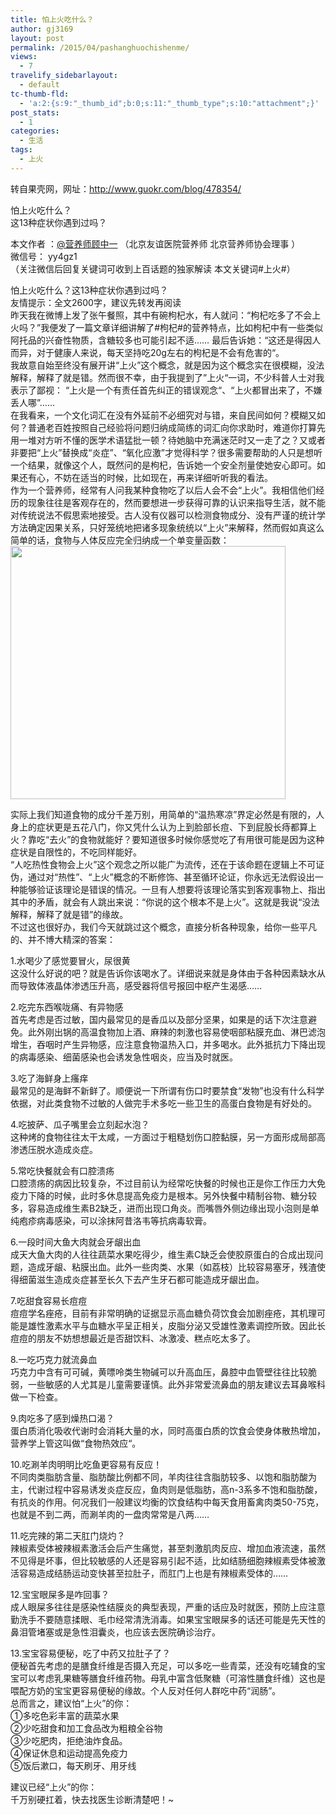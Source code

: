 ```yaml
---
title: 怕上火吃什么？
author: gj3169
layout: post
permalink: /2015/04/pashanghuochishenme/
views:
  - 7
travelify_sidebarlayout:
  - default
tc-thumb-fld:
  - 'a:2:{s:9:"_thumb_id";b:0;s:11:"_thumb_type";s:10:"attachment";}'
post_stats:
  - 1
categories:
  - 生活
tags:
  - 上火
---
```

转自果壳网，网址：http://www.guokr.com/blog/478354/

怕上火吃什么？  
这13种症状你遇到过吗？

本文作者 ：<a href="http://www.guokr.com/n/%E8%90%A5%E5%85%BB%E5%B8%88%E9%A1%BE%E4%B8%AD%E4%B8%80/" target="_blank">@营养师顾中一</a> （北京友谊医院营养师 北京营养师协会理事 ）  
微信号： yy4gz1  
（关注微信后回复关键词可收到上百话题的独家解读 本文关键词#上火#）

怕上火吃什么？这13种症状你遇到过吗？  
友情提示：全文2600字，建议先转发再阅读  
昨天我在微博上发了张午餐照，其中有碗枸杞水，有人就问：“枸杞吃多了不会上火吗？”我便发了一篇文章详细讲解了#枸杞#的营养特点，比如枸杞中有一些类似阿托品的兴奋性物质，含糖较多也可能引起不适…… 最后告诉她：“这还是得因人而异，对于健康人来说，每天坚持吃20g左右的枸杞是不会有危害的“。  
我故意自始至终没有展开讲“上火”这个概念，就是因为这个概念实在很模糊，没法解释，解释了就是错。然而很不幸，由于我提到了”上火“一词，不少科普人士对我表示了鄙视： “上火是一个有责任首先纠正的错误观念“、“上火都冒出来了，不嫌丢人哪”……  
在我看来，一个文化词汇在没有外延前不必细究对与错，来自民间如何？模糊又如何？普通老百姓按照自己经验将问题归纳成简练的词汇向你求助时，难道你打算先用一堆对方听不懂的医学术语猛批一顿？待她脑中充满迷茫时又一走了之？又或者非要把“上火”替换成“炎症”、“氧化应激”才觉得科学？很多需要帮助的人只是想听一个结果，就像这个人，既然问的是枸杞，告诉她一个安全剂量使她安心即可。如果还有心，不妨在适当的时候，比如现在，再来详细听听我的看法。  
作为一个营养师，经常有人问我某种食物吃了以后人会不会“上火”。我相信他们经历的现象往往是客观存在的，然而要想进一步获得可靠的认识来指导生活，就不能对传统说法不假思索地接受。古人没有仪器可以检测食物成分、没有严谨的统计学方法确定因果关系，只好笼统地把诸多现象统统以“上火”来解释，然而假如真这么简单的话，食物与人体反应完全归纳成一个单变量函数：  
<img src="http://1.im.guokr.com/EViNkDzGIWzqBbDH659Medp8e5ad6ja4N2dqqZoUo6q4AQAAlQEAAFBO.png" alt="" width="440" height="405" data-hashkey="EViNkDzGIWzqBbDH659Medp8e5ad6ja4N2dqqZoUo6q4AQAAlQEAAFBO" data-orig-width="440" data-orig-height="405" />

实际上我们知道食物的成分千差万别，用简单的“温热寒凉”界定必然是有限的，人身上的症状更是五花八门，你又凭什么认为上到脸部长痘、下到屁股长痔都算上火？靠吃“去火”的食物就能好？要知道很多时候你感觉吃了有用很可能是因为这种症状是自限性的，不吃同样能好。  
“人吃热性食物会上火”这个观念之所以能广为流传，还在于该命题在逻辑上不可证伪，通过对“热性”、“上火”概念的不断修饰、甚至循环论证，你永远无法假设出一种能够验证该理论是错误的情况。一旦有人想要将该理论落实到客观事物上、指出其中的矛盾，就会有人跳出来说：“你说的这个根本不是上火”。这就是我说“没法解释，解释了就是错”的缘故。  
不过这也很好办，我们今天就跳过这个概念，直接分析各种现象，给你一些平凡的、并不博大精深的答案：

1.水喝少了感觉要冒火，尿很黄  
这没什么好说的吧？就是告诉你该喝水了。详细说来就是身体由于各种因素缺水从而导致体液晶体渗透压升高，感受器将信号报回中枢产生渴感……

2.吃完东西喉咙痛、有异物感  
首先考虑是否过敏，国内最常见的是香瓜以及部分坚果，如果是的话下次注意避免。此外刚出锅的高温食物加上酒、麻辣的刺激也容易使咽部粘膜充血、淋巴滤泡增生，吞咽时产生异物感，应注意食物温热入口，并多喝水。此外抵抗力下降出现的病毒感染、细菌感染也会诱发急性咽炎，应当及时就医。

3.吃了海鲜身上瘙痒  
最常见的是海鲜不新鲜了。顺便说一下所谓有伤口时要禁食“发物”也没有什么科学依据，对此类食物不过敏的人做完手术多吃一些卫生的高蛋白食物是有好处的。

4.吃披萨、瓜子嘴里会立刻起水泡？  
这种烤的食物往往太干太咸，一方面过于粗糙划伤口腔黏膜，另一方面形成局部高渗透压脱水造成炎症。

5.常吃快餐就会有口腔溃疡  
口腔溃疡的病因比较复杂，不过目前认为经常吃快餐的时候也正是你工作压力大免疫力下降的时候，此时多休息提高免疫力是根本。另外快餐中精制谷物、糖分较多，容易造成维生素B2缺乏，进而出现口角炎。而嘴唇外侧边缘出现小泡则是单纯疱疹病毒感染，可以涂抹阿昔洛韦等抗病毒软膏。

6.一段时间大鱼大肉就会牙龈出血  
成天大鱼大肉的人往往蔬菜水果吃得少，维生素C缺乏会使胶原蛋白的合成出现问题，造成牙龈、粘膜出血。此外一些肉类、水果（如荔枝）比较容易塞牙，残渣使得细菌滋生造成炎症甚至长久下去产生牙石都可能造成牙龈出血。

7.吃甜食容易长痘痘  
痘痘学名痤疮，目前有非常明确的证据显示高血糖负荷饮食会加剧痤疮，其机理可能是雄性激素水平与血糖水平呈正相关，皮脂分泌又受雄性激素调控所致。因此长痘痘的朋友不妨想想最近是否甜饮料、冰激凌、糕点吃太多了。

8.一吃巧克力就流鼻血  
巧克力中含有可可碱，黄嘌呤类生物碱可以升高血压，鼻腔中血管壁往往比较脆弱，一些敏感的人尤其是儿童需要谨慎。此外非常爱流鼻血的朋友建议去耳鼻喉科做一下检查。

9.肉吃多了感到燥热口渴？  
蛋白质消化吸收代谢时会消耗大量的水，同时高蛋白质的饮食会使身体散热增加，营养学上管这叫做“食物热效应“。

10.吃涮羊肉明明比吃鱼更容易有反应！  
不同肉类脂肪含量、脂肪酸比例都不同，羊肉往往含脂肪较多、以饱和脂肪酸为主，代谢过程中容易诱发炎症反应，鱼肉则是低脂肪，高n-3系多不饱和脂肪酸，有抗炎的作用。何况我们一般建议均衡的饮食结构中每天食用畜禽肉类50-75克，也就是不到二两，而涮羊肉的一盘肉常常是八两……

11.吃完辣的第二天肛门烧灼？  
辣椒素受体被辣椒素激活会后产生痛觉，甚至刺激肌肉反应、增加血液流速，虽然不见得是坏事，但比较敏感的人还是容易引起不适，比如结肠细胞辣椒素受体被激活容易造成结肠运动变快甚至拉肚子，而肛门上也是有辣椒素受体的……

12.宝宝眼屎多是咋回事？  
成人眼屎多往往是感染性结膜炎的典型表现，严重的话应及时就医，预防上应注意勤洗手不要随意揉眼、毛巾经常清洗消毒。如果宝宝眼屎多的话还可能是先天性的鼻泪管堵塞或是急性泪囊炎，也应该去医院确诊治疗。

13.宝宝容易便秘，吃了中药又拉肚子了？  
便秘首先考虑的是膳食纤维是否摄入充足，可以多吃一些青菜，还没有吃辅食的宝宝可以考虑乳果糖等膳食纤维药物。母乳中富含低聚糖（可溶性膳食纤维）这也是喂配方奶的宝宝更容易便秘的缘故。个人反对任何人群吃中药“润肠”。  
总而言之，建议怕“上火”的你：  
①多吃色彩丰富的蔬菜水果  
②少吃甜食和加工食品改为粗粮全谷物  
③少吃肥肉，拒绝油炸食品。  
④保证休息和运动提高免疫力  
⑤饭后漱口，每天刷牙、用牙线

建议已经“上火”的你：  
千万别硬扛着，快去找医生诊断清楚吧！~